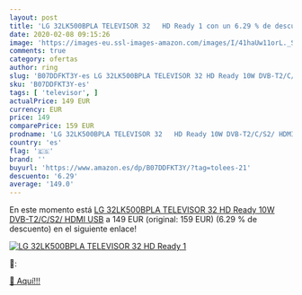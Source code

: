 ```yaml
---
layout: post
title: 'LG 32LK500BPLA TELEVISOR 32   HD Ready 1 con un 6.29 % de descuento'
date: 2020-02-08 09:15:26
image: 'https://images-eu.ssl-images-amazon.com/images/I/41haUw11orL._SL200_.jpg'
comments: true
category: ofertas
author: ring
slug: 'B07DDFKT3Y-es LG 32LK500BPLA TELEVISOR 32 HD Ready 10W DVB-T2/C/S2/ HDMI...'
sku: 'B07DDFKT3Y-es'
tags: [ 'televisor', ]
actualPrice: 149 EUR
currency: EUR
price: 149
comparePrice: 159 EUR
prodname: 'LG 32LK500BPLA TELEVISOR 32   HD Ready 10W DVB-T2/C/S2/ HDMI USB'
country: 'es'
flag: '🇪🇸'
brand: ''
buyurl: 'https://www.amazon.es/dp/B07DDFKT3Y/?tag=tolees-21'
descuento: '6.29'
average: '149.0'
---
```


En este momento está [LG 32LK500BPLA TELEVISOR 32   HD Ready 10W DVB-T2/C/S2/ HDMI USB](https://www.amazon.es/dp/B07DDFKT3Y/?tag=tolees-21) a 149 EUR (original: 159 EUR) (6.29 %  de descuento) en el siguiente enlace!

[![LG 32LK500BPLA TELEVISOR 32   HD Ready 1](https://images-eu.ssl-images-amazon.com/images/I/41haUw11orL._SL200_.jpg)](https://www.amazon.es/dp/B07DDFKT3Y/?tag=tolees-21)

🔎:


[🛒 Aquí!!!](https://www.amazon.es/dp/B07DDFKT3Y/?tag=tolees-21)
